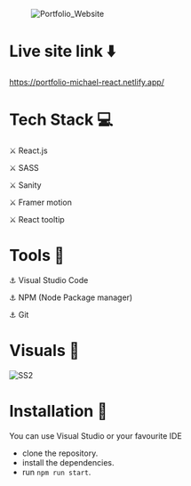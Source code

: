   &nbsp;&nbsp;&nbsp;&nbsp;&nbsp;&nbsp;&nbsp;&nbsp;&nbsp; ![Portfolio_Website](https://user-images.githubusercontent.com/93304640/156495374-77b50e17-940c-4731-9a0b-6b34386d1412.png)

# Live site link ⬇️

https://portfolio-michael-react.netlify.app/


# Tech Stack 💻

⚔️ React.js

⚔️ SASS

⚔️ Sanity

⚔️ Framer motion

⚔️ React tooltip

# Tools 🔧

⚓ Visual Studio Code

⚓ NPM (Node Package manager)

⚓ Git


# Visuals 🌻

![SS2](https://user-images.githubusercontent.com/93304640/156408696-b12c3f49-b45b-4359-92ad-954e84f69f28.png)

# Installation 🔏


You can use Visual Studio or your favourite IDE

- clone the repository.
- install the dependencies.
- run `npm run start`.

